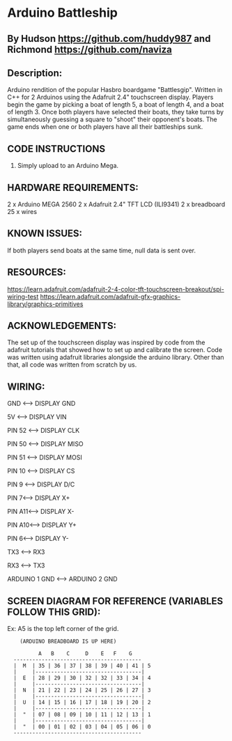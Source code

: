# Arduino Battleship

## By Hudson https://github.com/huddy987 and Richmond https://github.com/naviza

## Description:
Arduino rendition of the popular Hasbro boardgame "Battlesgip". Written in C++ for
2 Arduinos using the Adafruit 2.4" touchscreen display.
Players begin the game by picking a boat of length 5, a boat of length 4,
and a boat of length 3. Once both players have selected their boats, they take turns by
simultaneously guessing a square to "shoot" their opponent's boats. The game
ends when one or both players have all their battleships sunk.

## CODE INSTRUCTIONS
1. Simply upload to an Arduino Mega.

## HARDWARE REQUIREMENTS:
2 x Arduino MEGA 2560
2 x Adafruit 2.4" TFT LCD (ILI9341)
2 x breadboard
25 x wires


## KNOWN ISSUES:
If both players send boats at the same time, null data is sent over.


## RESOURCES:
https://learn.adafruit.com/adafruit-2-4-color-tft-touchscreen-breakout/spi-wiring-test
https://learn.adafruit.com/adafruit-gfx-graphics-library/graphics-primitives


## ACKNOWLEDGEMENTS:
The set up of the touchscreen display was inspired by code from the adafruit tutorials that showed how to set up and
calibrate the screen. Code was written using adafruit libraries alongside the arduino library. Other than that,
all code was written from scratch by us.



## WIRING:

GND <--> DISPLAY GND

5V <--> DISPLAY VIN

PIN 52 <--> DISPLAY CLK

PIN 50 <--> DISPLAY MISO

PIN 51 <--> DISPLAY MOSI

PIN 10 <--> DISPLAY CS

PIN 9 <--> DISPLAY D/C

PIN 7<--> DISPLAY X+

PIN A11<--> DISPLAY X-

PIN A10<--> DISPLAY Y+

PIN 6<--> DISPLAY Y-

TX3 <--> RX3

RX3 <--> TX3

ARDUINO 1 GND <--> ARDUINO 2 GND



## SCREEN DIAGRAM FOR REFERENCE (VARIABLES FOLLOW THIS GRID):

Ex: A5 is the top left corner of the grid.


        (ARDUINO BREADBOARD IS UP HERE)

              A   B    C     D    E   F    G
      -----------------------------------------
      |  M  | 35 | 36 | 37 | 38 | 39 | 40 | 41 | 5
      |     |----------------------------------|
      |  E  | 28 | 29 | 30 | 32 | 32 | 33 | 34 | 4
      |     |----------------------------------|
      |  N  | 21 | 22 | 23 | 24 | 25 | 26 | 27 | 3
      |     |----------------------------------|
      |  U  | 14 | 15 | 16 | 17 | 18 | 19 | 20 | 2
      |     |----------------------------------|
      |  "  | 07 | 08 | 09 | 10 | 11 | 12 | 13 | 1
      |     |----------------------------------|
      |  "  | 00 | 01 | 02 | 03 | 04 | 05 | 06 | 0
      -----------------------------------------
